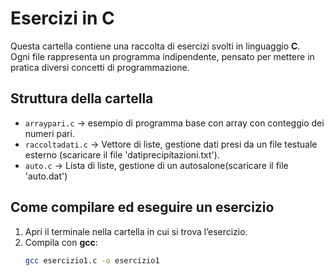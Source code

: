 # Esercizi in C

Questa cartella contiene una raccolta di esercizi svolti in linguaggio **C**.  
Ogni file rappresenta un programma indipendente, pensato per mettere in pratica diversi concetti di programmazione.

## Struttura della cartella

- `arraypari.c` → esempio di programma base con array con conteggio dei numeri pari.
- `raccoltadati.c` → Vettore di liste, gestione dati presi da un file testuale esterno (scaricare il file 'datiprecipitazioni.txt').
- `auto.c` → Lista di liste, gestione di un autosalone(scaricare il file 'auto.dat')

## Come compilare ed eseguire un esercizio

1. Apri il terminale nella cartella in cui si trova l’esercizio.  
2. Compila con **gcc**:  
   ```bash
   gcc esercizio1.c -o esercizio1
